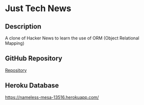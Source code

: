 # Just Tech News

## Description
A clone of Hacker News to learn the use of ORM (Object Relational Mapping)

## GitHub Repository
[Repository](https://github.com/josephptflanagan/just-tech-news)

## Heroku Database
https://nameless-mesa-13516.herokuapp.com/
